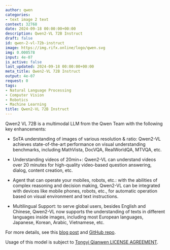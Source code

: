 ```yaml
---
author: qwen
categories:
- text image 2 text
context: 32768
date: 2024-09-18 00:00:00+00:00
description: Qwen2-VL 72B Instruct
draft: false
id: qwen-2-vl-72b-instruct
image: https://img.rifx.online/logo/qwen.svg
img: 0.000578
input: 4e-07
is_active: false
last_updated: 2024-09-18 00:00:00+00:00
meta_title: Qwen2-VL 72B Instruct
output: 4e-07
request: 0
tags:
- Natural Language Processing
- Computer Vision
- Robotics
- Machine Learning
title: Qwen2-VL 72B Instruct
---
```




Qwen2 VL 72B is a multimodal LLM from the Qwen Team with the following key enhancements:

- SoTA understanding of images of various resolution & ratio: Qwen2-VL achieves state-of-the-art performance on visual understanding benchmarks, including MathVista, DocVQA, RealWorldQA, MTVQA, etc.

- Understanding videos of 20min+: Qwen2-VL can understand videos over 20 minutes for high-quality video-based question answering, dialog, content creation, etc.

- Agent that can operate your mobiles, robots, etc.: with the abilities of complex reasoning and decision making, Qwen2-VL can be integrated with devices like mobile phones, robots, etc., for automatic operation based on visual environment and text instructions.

- Multilingual Support: to serve global users, besides English and Chinese, Qwen2-VL now supports the understanding of texts in different languages inside images, including most European languages, Japanese, Korean, Arabic, Vietnamese, etc.

For more details, see this [blog post](https://qwenlm.github.io/blog/qwen2-vl/) and [GitHub repo](https://github.com/QwenLM/Qwen2-VL).

Usage of this model is subject to [Tongyi Qianwen LICENSE AGREEMENT](https://huggingface.co/Qwen/Qwen1.5-110B-Chat/blob/main/LICENSE).

